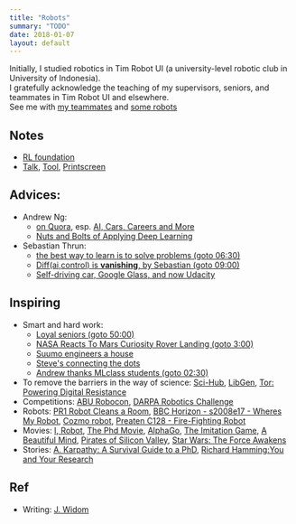 ```yaml
---
title: "Robots"
summary: "TODO"
date: 2018-01-07
layout: default
---
```


Initially, I studied robotics in Tim Robot UI (a university-level robotic club in University of Indonesia). <br />
I gratefully acknowledge the teaching of my supervisors, seniors, and teammates in Tim Robot UI and elsewhere. <br />
See me with [my teammates](https://photos.app.goo.gl/7ChgnYcrqtAY2ieJ2) and [some robots](https://photos.app.goo.gl/soMObj1VDShBW1sL2)

## Notes
* [RL foundation](https://github.com/tttor/rl-foundation)
* [Talk](https://github.com/tttor/talk), [Tool](https://github.com/tttor/tool), [Printscreen](https://photos.app.goo.gl/p2xnILiK5HJ1l4S52)

## Advices:
* Andrew Ng:
  * [on Quora](https://www.quora.com/profile/Andrew-Ng), esp. [AI, Cars, Careers and More](https://www.quora.com/session/Andrew-Ng/1)
  * [Nuts and Bolts of Applying Deep Learning](https://www.youtube.com/watch?v=F1ka6a13S9I&feature=share)
* Sebastian Thrun:
  * [the best way to learn is to solve problems (goto 06:30)](https://www.youtube.com/watch?v=Y6LF-_-pMgI)
  * [Diff(ai,control) is **vanishing**, by Sebastian (goto 09:00)](https://www.youtube.com/watch?v=XF_ACsJiz64)
  * [Self-driving car, Google Glass, and now Udacity](https://www.youtube.com/watch?v=lKgEnH2nBUc)
  
## Inspiring
* Smart and hard work:
  * [Loyal seniors (goto 50:00)](https://www.youtube.com/watch?v=qMgGqHo8nsg)
  * [NASA Reacts To Mars Curiosity Rover Landing (goto 3:00)](https://www.youtube.com/watch?v=svUJdzMHwmM)
  * [Suumo engineers a house](https://www.facebook.com/adobomagazine/videos/10154217936341758/?hc_ref=ARQPbYFzKwLiSCy2j41DfWU34THIdw_-cf_wfakDndSMSECDuX_YcKY8Ep6KPKttqdw)
  * [Steve's connecting the dots](https://www.youtube.com/watch?v=UF8uR6Z6KLc)
  * [Andrew thanks MLclass students (goto 02:30)](https://www.youtube.com/watch?v=Qz41Q89cHGM&list=PLVJA7edNhnRTYqqW5zIj0gkVmxWnkXqTP&index=107)
* To remove the barriers in the way of science: 
[Sci-Hub](https://en.wikipedia.org/wiki/Sci-Hub), 
[LibGen](https://en.wikipedia.org/wiki/Library_Genesis), 
[Tor: Powering Digital Resistance](https://www.torproject.org/)
* Competitions: 
[ABU Robocon](https://en.wikipedia.org/wiki/ABU_Robocon),
[DARPA Robotics Challenge](https://spectrum.ieee.org/automaton/robotics/humanoids/drc-finals-course)
* Robots: 
[PR1 Robot Cleans a Room](https://www.youtube.com/watch?v=jJ4XtyMoxIA), 
[BBC Horizon - s2008e17 - Wheres My Robot](https://ok.ru/video/281973623525), 
[Cozmo robot](https://www.youtube.com/watch?time_continue=17&v=ldi1NCpe2Aw), 
[Preaten C128 - Fire-Fighting Robot](https://www.youtube.com/watch?v=HcHZ694psGw)
* Movies: 
[I, Robot](https://en.wikipedia.org/wiki/I,_Robot_(film)), 
[The Phd Movie](https://phdmovie.com/), 
[AlphaGo](https://www.alphagomovie.com/), 
[The Imitation Game](https://en.wikipedia.org/wiki/The_Imitation_Game), 
[A Beautiful Mind](http://www.imdb.com/title/tt0268978/), 
[Pirates of Silicon Valley](https://en.wikipedia.org/wiki/Pirates_of_Silicon_Valley), 
[Star Wars: The Force Awakens](https://en.wikipedia.org/wiki/Star_Wars:_The_Force_Awakens)
* Stories: 
[A. Karpathy: A Survival Guide to a PhD](http://karpathy.github.io/2016/09/07/phd/),
[Richard Hamming:You and Your Research](http://www.cs.virginia.edu/~robins/YouAndYourResearch.html)

## Ref
* Writing: 
[J. Widom](https://cs.stanford.edu/people/widom/paper-writing.html)
